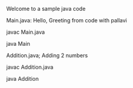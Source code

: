 Welcome to a sample java code

Main.java:  Hello, Greeting from code with pallavi

javac Main.java  

java Main

Addition.java; Adding 2 numbers

javac Addition.java

java Addition
